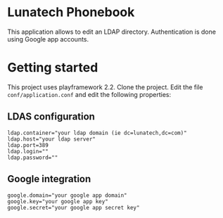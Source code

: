 Lunatech Phonebook	
=====================================

This application allows to edit an LDAP directory. Authentication is done using Google app accounts.

Getting started
===============

This project uses playframework 2.2. Clone the project. Edit the file `conf/application.conf` and edit the following properties:

LDAS configuration
--

```
ldap.container="your ldap domain (ie dc=lunatech,dc=com)"
ldap.host="your ldap server"
ldap.port=389
ldap.login=""
ldap.password=""
```

Google integration
--

```
google.domain="your google app domain"
google.key="your google app key"
google.secret="your google app secret key"
```
